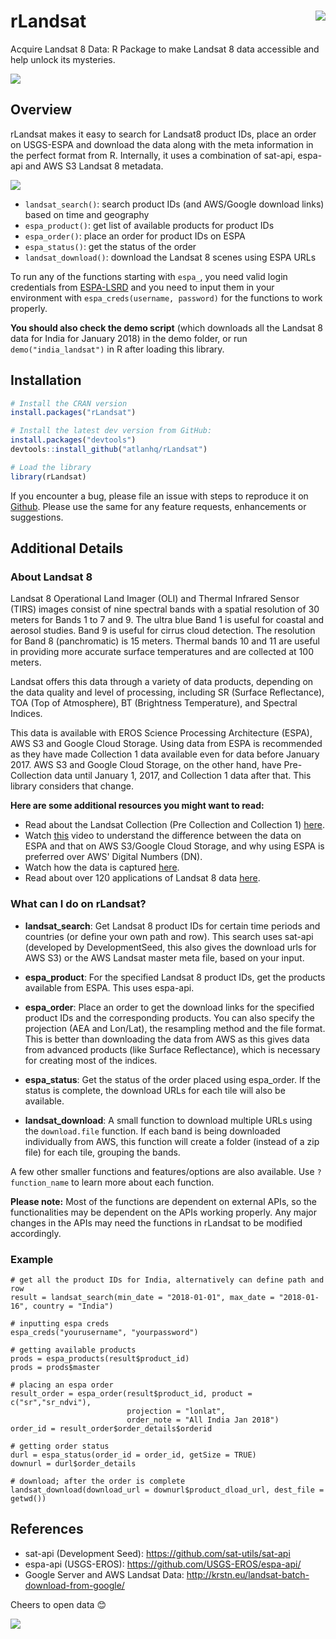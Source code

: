 # rLandsat <img src="https://i.imgur.com/btZP6vS.png" align="right" />
Acquire Landsat 8 Data: R Package to make Landsat 8 data accessible and help unlock its mysteries.

![](https://travis-ci.org/socialcopsdev/rLandsat.svg?branch=master)

## Overview

rLandsat makes it easy to search for Landsat8 product IDs, place an order on USGS-ESPA and download the data along with the meta information in the perfect format from R. Internally, it uses a combination of sat-api, espa-api and AWS S3 Landsat 8 metadata.

<img src="https://i.imgur.com/cmjtegG.png" align="centre" />

  - `landsat_search()`: search product IDs (and AWS/Google download links) based on time and geography
  - `espa_product()`: get list of available products for product IDs
  - `espa_order()`: place an order for product IDs on ESPA
  - `espa_status()`: get the status of the order
  - `landsat_download()`: download the Landsat 8 scenes using ESPA URLs
 
To run any of the functions starting with `espa_`, you need valid login credentials from [ESPA-LSRD](https://espa.cr.usgs.gov/) and you need to input them in your environment with `espa_creds(username, password)` for the functions to work properly.

**You should also check the demo script** (which downloads all the Landsat 8 data for India for January 2018) in the demo folder, or run `demo("india_landsat")` in R after loading this library.

## Installation

``` r
# Install the CRAN version
install.packages("rLandsat")

# Install the latest dev version from GitHub:
install.packages("devtools")
devtools::install_github("atlanhq/rLandsat")

# Load the library
library(rLandsat)
```

If you encounter a bug, please file an issue with steps to reproduce it on [Github](https://github.com/atlanhq/rLandsat/issues). Please use the same for any feature requests, enhancements or suggestions.

## Additional Details
### About Landsat 8 ###
Landsat 8 Operational Land Imager (OLI) and Thermal Infrared Sensor (TIRS) images consist of nine spectral bands with a spatial resolution of 30 meters for Bands 1 to 7 and 9. The ultra blue Band 1 is useful for coastal and aerosol studies. Band 9 is useful for cirrus cloud detection. The resolution for Band 8 (panchromatic) is 15 meters. Thermal bands 10 and 11 are useful in providing more accurate surface temperatures and are collected at 100 meters. 

Landsat offers this data through a variety of data products, depending on the data quality and level of processing, including SR (Surface Reflectance), TOA (Top of Atmosphere), BT (Brightness Temperature), and Spectral Indices.

This data is available with EROS Science Processing Architecture (ESPA), AWS S3 and Google Cloud Storage. Using data from ESPA is recommended as they have made Collection 1 data available even for data before January 2017. AWS S3 and Google Cloud Storage, on the other hand, have Pre-Collection data until January 1, 2017, and Collection 1 data after that. This library considers that change.

**Here are some additional resources you might want to read:**
* Read about the Landsat Collection (Pre Collection and Collection 1) [here](https://www.usgs.gov/land-resources/nli/landsat/landsat-collections).
* Watch [this](https://www.youtube.com/watch?v=R5_XHqlNDc4) video to understand the difference between the data on ESPA and that on AWS S3/Google Cloud Storage, and why using ESPA is preferred over AWS' Digital Numbers (DN).  
* Watch how the data is captured [here](https://www.youtube.com/watch?v=xBhorGs8uy8).
* Read about over 120 applications of Landsat 8 data [here](http://grindgis.com/blog/120-landsat-data-applications).

### What can I do on rLandsat?
* **landsat_search**: Get Landsat 8 product IDs for certain time periods and countries (or define your own path and row). This search uses sat-api (developed by DevelopmentSeed, this also gives the download urls for AWS S3) or the AWS Landsat master meta file, based on your input.

* **espa_product**: For the specified Landsat 8 product IDs, get the products available from ESPA. This uses espa-api.

* **espa_order**: Place an order to get the download links for the specified product IDs and the corresponding products. You can also specify the projection (AEA and Lon/Lat), the resampling method and the file format. This is better than downloading the data from AWS as this gives data from advanced products (like Surface Reflectance), which is necessary for creating most of the indices.

* **espa_status**: Get the status of the order placed using espa_order. If the status is complete, the download URLs for each tile will also be available.

* **landsat_download**: A small function to download multiple URLs using the `download.file` function. If each band is being downloaded individually from AWS, this function will create a folder (instead of a zip file) for each tile, grouping the bands.

A few other smaller functions and features/options are also available. Use `?function_name` to learn more about each function.

**Please note:** Most of the functions are dependent on external APIs, so the functionalities may be dependent on the APIs working properly. Any major changes in the APIs may need the functions in rLandsat to be modified accordingly.

### Example

```
# get all the product IDs for India, alternatively can define path and row
result = landsat_search(min_date = "2018-01-01", max_date = "2018-01-16", country = "India")

# inputting espa creds
espa_creds("yourusername", "yourpassword")

# getting available products
prods = espa_products(result$product_id)
prods = prods$master

# placing an espa order
result_order = espa_order(result$product_id, product = c("sr","sr_ndvi"),
                          projection = "lonlat",
                          order_note = "All India Jan 2018")
order_id = result_order$order_details$orderid

# getting order status
durl = espa_status(order_id = order_id, getSize = TRUE)
downurl = durl$order_details

# download; after the order is complete
landsat_download(download_url = downurl$product_dload_url, dest_file = getwd())
```

## References
* sat-api (Development Seed): https://github.com/sat-utils/sat-api
* espa-api (USGS-EROS): https://github.com/USGS-EROS/espa-api/
* Google Server and AWS Landsat Data: http://krstn.eu/landsat-batch-download-from-google/

Cheers to open data :blush:

<img src="http://i65.tinypic.com/9h4ajs.png" align="centre" />
